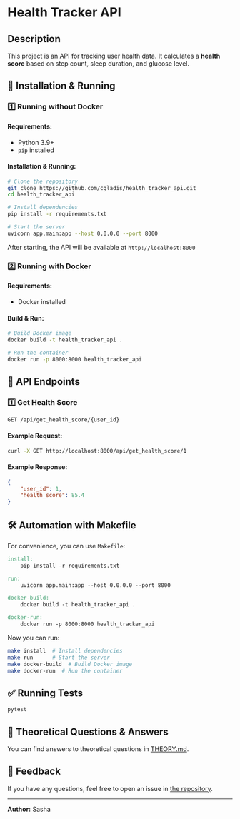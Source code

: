 # Health Tracker API

## Description
This project is an API for tracking user health data. It calculates a **health score** based on step count, sleep duration, and glucose level.

## 🔧 Installation & Running

### 1️⃣ Running without Docker
#### Requirements:
- Python 3.9+
- `pip` installed

#### Installation & Running:
```bash
# Clone the repository
git clone https://github.com/cgladis/health_tracker_api.git
cd health_tracker_api

# Install dependencies
pip install -r requirements.txt

# Start the server
uvicorn app.main:app --host 0.0.0.0 --port 8000
```
After starting, the API will be available at `http://localhost:8000`

### 2️⃣ Running with Docker
#### Requirements:
- Docker installed

#### Build & Run:
```bash
# Build Docker image
docker build -t health_tracker_api .

# Run the container
docker run -p 8000:8000 health_tracker_api
```

## 🚀 API Endpoints
### 1️⃣ Get Health Score
```
GET /api/get_health_score/{user_id}
```
#### Example Request:
```bash
curl -X GET http://localhost:8000/api/get_health_score/1
```
#### Example Response:
```json
{
    "user_id": 1,
    "health_score": 85.4
}
```

## 🛠 Automation with Makefile
For convenience, you can use `Makefile`:

```makefile
install:
	pip install -r requirements.txt

run:
	uvicorn app.main:app --host 0.0.0.0 --port 8000

docker-build:
	docker build -t health_tracker_api .

docker-run:
	docker run -p 8000:8000 health_tracker_api
```

Now you can run:
```bash
make install  # Install dependencies
make run      # Start the server
make docker-build  # Build Docker image
make docker-run  # Run the container
```

## ✅ Running Tests
```bash
pytest
```

## 📖 Theoretical Questions & Answers
You can find answers to theoretical questions in [THEORY.md](./THEORY.md).

## 📩 Feedback
If you have any questions, feel free to open an issue in [the repository](https://github.com/cgladis/health_tracker_api/issues).

---
**Author:** Sasha
